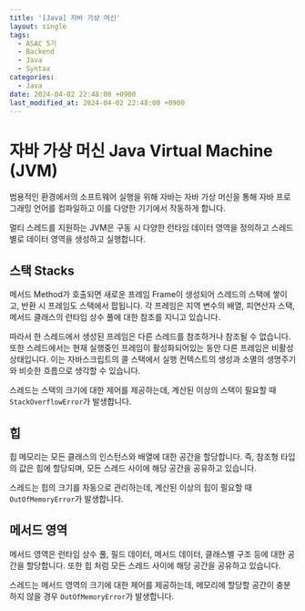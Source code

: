 ```yaml
---
title: '[Java] 자바 가상 머신'
layout: single
tags:
  - ASAC 5기
  - Backend
  - Java
  - Syntax
categories:
  - Java
date: 2024-04-02 22:48:00 +0900
last_modified_at: 2024-04-02 22:48:00 +0900
---
```


# 자바 가상 머신 Java Virtual Machine (JVM)

범용적인 환경에서의 소프트웨어 실행을 위해 자바는 자바 가상 머신을 통해 자바 프로그래밍 언어를 컴파일하고 이를 다양한 기기에서 작동하게 합니다.

멀티 스레드를 지원하는 JVM은 구동 시 다양한 런타임 데이터 영역을 정의하고 스레드별로 데이터 영역을 생성하고 실행합니다.

## 스택 Stacks

메서드 Method가 호출되면 새로운 프레임 Frame이 생성되어 스레드의 스택에 쌓이고, 반환 시 프레임도 스택에서 팝됩니다. 각 프레임은 지역 변수의 배열, 피연산자 스택, 메서드 클래스의 런타임 상수 풀에 대한 참조를 지니고 있습니다.

따라서 한 스레드에서 생성된 프레임은 다른 스레드를 참조하거나 참조될 수 없습니다. 또한 스레드에서는 현재 실행중인 프레임이 활성화되어있는 동안 다른 프레임은 비활성 상태입니다. 이는 자바스크립트의 콜 스택에서 실행 컨텍스트의 생성과 소멸의 생명주기와 비슷한 흐름으로 생각할 수 있습니다.

스레드는 스택의 크기에 대한 제어를 제공하는데, 계산된 이상의 스택이 필요할 때 `StackOverflowError`가 발생합니다.

## 힙

힙 메모리는 모든 클래스의 인스턴스와 배열에 대한 공간을 할당합니다. 즉, 참조형 타입의 값은 힙에 할당되며, 모든 스레드 사이에 해당 공간을 공유하고 있습니다.

스레드는 힙의 크기를 자동으로 관리하는데, 계산된 이상의 힙이 필요할 때 `OutOfMemoryError`가 발생합니다.

## 메서드 영역

메서드 영역은 런타임 상수 풀, 필드 데이터, 메서드 데이터, 클래스별 구조 등에 대한 공간을 할당합니다. 또한 힙 처럼 모든 스레드 사이에 해당 공간을 공유하고 있습니다.

스레드는 메서드 영역의 크기에 대한 제어를 제공하는데, 메모리에 할당할 공간이 충분하지 않을 경우 `OutOfMemoryError`가 발생합니다.
